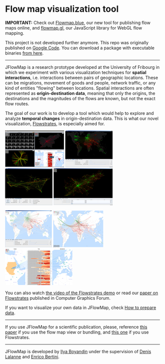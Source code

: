 # Flow map visualization tool

**IMPORTANT:**
Check out <a href="https://flowmap.blue">Flowmap.blue</a>, our new tool for publishing flow maps online,
and <a href="https://github.com/teralytics/flowmap.gl">flowmap.gl</a>, our JavaScript library for WebGL flow mapping. 

This project is not developed further anymore. This repo was originally published on [Google Code](https://code.google.com/archive/p/jflowmap/). You can download a package with executable binaries [from here](https://storage.googleapis.com/google-code-archive-downloads/v2/code.google.com/jflowmap/jflowmap-0.16.6.zip).

---

JFlowMap is a research prototype developed at the University of Fribourg in which we experiment with various visualization techniques for **spatial interactions**, i.e. interactions between pairs of geographic locations. These can be migrations, movement of goods and people, network traffic, or any kind of entities "flowing" between locations. Spatial interactions are often represented as **origin-destination data**, meaning that only the origins, the destinations and the magnitudes of the flows are known, but not the exact flow routes.

The goal of our work is to develop a tool which would help to explore and analyze **temporal changes** in origin-destination data. This is what our novel visualization, [Flowstrates](doc/Flowstrates.md), is especially aimed for.

<!--Check the [DEMO applets](http://jflowmap.googlecode.com/svn/trunk/JFlowMap/demo/demo-applets.html).-->

<a href='doc/images/jflowmap-desktop.png' title='JFlowMap desktop version'><img src='doc/images/jflowmap-desktop-192x120.png' /></a> <a href='doc/images/JFlowMap-refugees.jpg' title="World's refugee flows (UNdata)"><img src='doc/images/JFlowMap-refugees-thumb.jpg' /></a> <a href='doc/images/JFlowMap-us-migrations-bundled.jpg' title='Force-directed edge bundling applied to the US migrations data (US census 2000)'><img src='doc/images/JFlowMap-us-migrations-bundled-thumb.jpg' /></a> <a href='doc/images/slo-commuters.png' title='Commuters in Slovenia'><img src='doc/images/slo-commuters-sm.png' /></a>



<a href='doc/images/refugees-2008-light.png' title='Refugees 2008'><img src='doc/images/refugees-2008-light-152x120.png' /></a> <a href='doc/images/refugees-bundled.png ' title='Refugees 2000 bundled'><img src='doc/images/refugees-bundled-164x120.png ' /></a> <a href='doc/images/Sudan-to-Europe-stroke.png' title='Flowstrates: Refugees from Sudan in 1975-2009'><img src='doc/images/flowstrates/Flowstrates3_x120.png' /></a>





You can also watch [the video of the Flowstrates demo](http://youtu.be/UQPN7o6A3Cg?hd=1)
 or read our [paper on Flowstrates](https://ilya.boyandin.me/p/flowstrates/flowstrates-eurovis11-fin.pdf) published in Computer Graphics Forum.

If you want to visualize your own data in JFlowMap, check [How to prepare data](doc/HowToPrepareData.md).


---

If you use JFlowMap for a scientific publication, please, reference <a href="https://ilya.boyandin.me/static/jflowmap-geova10-fa89527142106d3eab4127d399d30cbc.pdf">this paper</a> if you use the flow map view or bundling, and <a href="http://onlinelibrary.wiley.com/doi/10.1111/j.1467-8659.2011.01946.x/abstract">this one</a> if you use Flowstrates.

---

JFlowMap is developed by <a href='http://ilya.boyandin.me'>Ilya Boyandin</a> under the supervision of <a href='http://diuf.unifr.ch/people/lalanned/'>Denis Lalanne</a> and <a href='http://enrico.bertini.me'>Enrico Bertini</a>.




